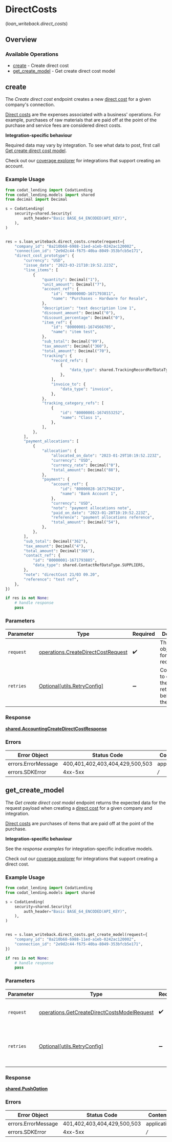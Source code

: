 # DirectCosts
(*loan_writeback.direct_costs*)

## Overview

### Available Operations

* [create](#create) - Create direct cost
* [get_create_model](#get_create_model) - Get create direct cost model

## create

The *Create direct cost* endpoint creates a new [direct cost](https://docs.codat.io/lending-api#/schemas/DirectCost) for a given company's connection.

[Direct costs](https://docs.codat.io/lending-api#/schemas/DirectCost) are the expenses associated with a business' operations. For example, purchases of raw materials that are paid off at the point of the purchase and service fees are considered direct costs.

**Integration-specific behaviour**

Required data may vary by integration. To see what data to post, first call [Get create direct cost model](https://docs.codat.io/lending-api#/operations/get-create-directCosts-model).

Check out our [coverage explorer](https://knowledge.codat.io/supported-features/accounting?view=tab-by-data-type&dataType=directCosts) for integrations that support creating an account.


### Example Usage

```python
from codat_lending import CodatLending
from codat_lending.models import shared
from decimal import Decimal

s = CodatLending(
    security=shared.Security(
        auth_header="Basic BASE_64_ENCODED(API_KEY)",
    ),
)


res = s.loan_writeback.direct_costs.create(request={
    "company_id": "8a210b68-6988-11ed-a1eb-0242ac120002",
    "connection_id": "2e9d2c44-f675-40ba-8049-353bfcb5e171",
    "direct_cost_prototype": {
        "currency": "USD",
        "issue_date": "2023-03-21T10:19:52.223Z",
        "line_items": [
            {
                "quantity": Decimal("1"),
                "unit_amount": Decimal("7"),
                "account_ref": {
                    "id": "8000000D-1671793811",
                    "name": "Purchases - Hardware for Resale",
                },
                "description": "test description line 1",
                "discount_amount": Decimal("0"),
                "discount_percentage": Decimal("0"),
                "item_ref": {
                    "id": "80000001-1674566705",
                    "name": "item test",
                },
                "sub_total": Decimal("99"),
                "tax_amount": Decimal("360"),
                "total_amount": Decimal("70"),
                "tracking": {
                    "record_refs": [
                        {
                            "data_type": shared.TrackingRecordRefDataType.TRACKING_CATEGORIES,
                        },
                    ],
                    "invoice_to": {
                        "data_type": "invoice",
                    },
                },
                "tracking_category_refs": [
                    {
                        "id": "80000001-1674553252",
                        "name": "Class 1",
                    },
                ],
            },
        ],
        "payment_allocations": [
            {
                "allocation": {
                    "allocated_on_date": "2023-01-29T10:19:52.223Z",
                    "currency": "USD",
                    "currency_rate": Decimal("0"),
                    "total_amount": Decimal("88"),
                },
                "payment": {
                    "account_ref": {
                        "id": "80000028-1671794219",
                        "name": "Bank Account 1",
                    },
                    "currency": "USD",
                    "note": "payment allocations note",
                    "paid_on_date": "2023-01-28T10:19:52.223Z",
                    "reference": "payment allocations reference",
                    "total_amount": Decimal("54"),
                },
            },
        ],
        "sub_total": Decimal("362"),
        "tax_amount": Decimal("4"),
        "total_amount": Decimal("366"),
        "contact_ref": {
            "id": "80000001-1671793885",
            "data_type": shared.ContactRefDataType.SUPPLIERS,
        },
        "note": "directCost 21/03 09.20",
        "reference": "test ref",
    },
})

if res is not None:
    # handle response
    pass

```

### Parameters

| Parameter                                                                                | Type                                                                                     | Required                                                                                 | Description                                                                              |
| ---------------------------------------------------------------------------------------- | ---------------------------------------------------------------------------------------- | ---------------------------------------------------------------------------------------- | ---------------------------------------------------------------------------------------- |
| `request`                                                                                | [operations.CreateDirectCostRequest](../../models/operations/createdirectcostrequest.md) | :heavy_check_mark:                                                                       | The request object to use for the request.                                               |
| `retries`                                                                                | [Optional[utils.RetryConfig]](../../models/utils/retryconfig.md)                         | :heavy_minus_sign:                                                                       | Configuration to override the default retry behavior of the client.                      |

### Response

**[shared.AccountingCreateDirectCostResponse](../../models/shared/accountingcreatedirectcostresponse.md)**

### Errors

| Error Object                    | Status Code                     | Content Type                    |
| ------------------------------- | ------------------------------- | ------------------------------- |
| errors.ErrorMessage             | 400,401,402,403,404,429,500,503 | application/json                |
| errors.SDKError                 | 4xx-5xx                         | */*                             |


## get_create_model

The *Get create direct cost model* endpoint returns the expected data for the request payload when creating a [direct cost](https://docs.codat.io/lending-api#/schemas/DirectCost) for a given company and integration.

[Direct costs](https://docs.codat.io/lending-api#/schemas/DirectCost) are purchases of items that are paid off at the point of the purchase.

**Integration-specific behaviour**

See the *response examples* for integration-specific indicative models.

Check out our [coverage explorer](https://knowledge.codat.io/supported-features/accounting?view=tab-by-data-type&dataType=directCosts) for integrations that support creating a direct cost.


### Example Usage

```python
from codat_lending import CodatLending
from codat_lending.models import shared

s = CodatLending(
    security=shared.Security(
        auth_header="Basic BASE_64_ENCODED(API_KEY)",
    ),
)


res = s.loan_writeback.direct_costs.get_create_model(request={
    "company_id": "8a210b68-6988-11ed-a1eb-0242ac120002",
    "connection_id": "2e9d2c44-f675-40ba-8049-353bfcb5e171",
})

if res is not None:
    # handle response
    pass

```

### Parameters

| Parameter                                                                                                  | Type                                                                                                       | Required                                                                                                   | Description                                                                                                |
| ---------------------------------------------------------------------------------------------------------- | ---------------------------------------------------------------------------------------------------------- | ---------------------------------------------------------------------------------------------------------- | ---------------------------------------------------------------------------------------------------------- |
| `request`                                                                                                  | [operations.GetCreateDirectCostsModelRequest](../../models/operations/getcreatedirectcostsmodelrequest.md) | :heavy_check_mark:                                                                                         | The request object to use for the request.                                                                 |
| `retries`                                                                                                  | [Optional[utils.RetryConfig]](../../models/utils/retryconfig.md)                                           | :heavy_minus_sign:                                                                                         | Configuration to override the default retry behavior of the client.                                        |

### Response

**[shared.PushOption](../../models/shared/pushoption.md)**

### Errors

| Error Object                | Status Code                 | Content Type                |
| --------------------------- | --------------------------- | --------------------------- |
| errors.ErrorMessage         | 401,402,403,404,429,500,503 | application/json            |
| errors.SDKError             | 4xx-5xx                     | */*                         |

